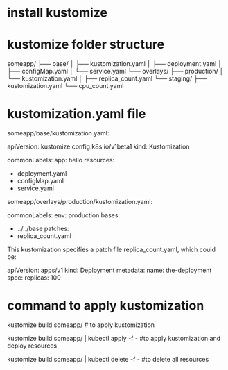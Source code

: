# install kustomize

# kustomize folder structure
   someapp/
   ├── base/
   │   ├── kustomization.yaml
   │   ├── deployment.yaml
   │   ├── configMap.yaml
   │   └── service.yaml
   └── overlays/
      ├── production/
      │   └── kustomization.yaml
      │   ├── replica_count.yaml
      └── staging/
          ├── kustomization.yaml
          └── cpu_count.yaml

# kustomization.yaml file
someapp/base/kustomization.yaml:

apiVersion: kustomize.config.k8s.io/v1beta1
kind: Kustomization

commonLabels:
    app: hello
resources:
- deployment.yaml
- configMap.yaml
- service.yaml

someapp/overlays/production/kustomization.yaml:

commonLabels:
  env: production
bases:
- ../../base
patches:
- replica_count.yaml

This kustomization specifies a patch file replica_count.yaml, which could be:

apiVersion: apps/v1
kind: Deployment
metadata:
    name: the-deployment
spec:
    replicas: 100

# command to apply kustomization
kustomize build someapp/ # to apply kustomization

kustomize build someapp/ | kubectl apply -f - #to apply kustomization and deploy resources

kustomize build someapp/ | kubectl delete -f - #to delete all resources




